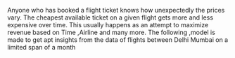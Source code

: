 Anyone who has booked a flight ticket knows how unexpectedly the prices vary. 
The cheapest available ticket on a given flight gets more and less expensive over time.
This usually happens as an attempt to maximize revenue based on Time ,Airline and many more.
The following ,model is made to get apt insights from the data of flights between Delhi Mumbai on a limited span of a month
